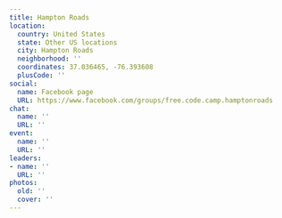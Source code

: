 ```yaml
---
title: Hampton Roads
location:
  country: United States
  state: Other US locations
  city: Hampton Roads
  neighborhood: ''
  coordinates: 37.036465, -76.393608
  plusCode: ''
social:
  name: Facebook page
  URL: https://www.facebook.com/groups/free.code.camp.hamptonroads
chat:
  name: ''
  URL: ''
event:
  name: ''
  URL: ''
leaders:
- name: ''
  URL: ''
photos:
  old: ''
  cover: ''
---
```

